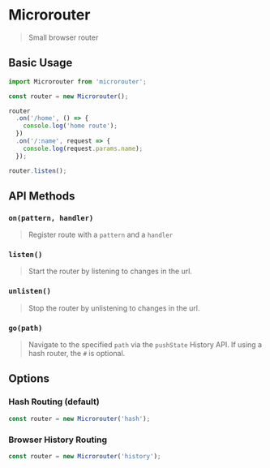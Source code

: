 # Microrouter

> Small browser router

## Basic Usage

```js
import Microrouter from 'microrouter';

const router = new Microrouter();

router
  .on('/home', () => {
    console.log('home route');
  })
  .on('/:name', request => {
    console.log(request.params.name);
  });

router.listen();
```

## API Methods

### `on(pattern, handler)`

> Register route with a `pattern` and a `handler`

### `listen()`

> Start the router by listening to changes in the url.

### `unlisten()`

> Stop the router by unlistening to changes in the url.

### `go(path)`

> Navigate to the specified `path` via the `pushState` History API. If using a hash router, the `#` is optional.

## Options

### Hash Routing (default)

```js
const router = new Microrouter('hash');
```

### Browser History Routing

```js
const router = new Microrouter('history');
```

